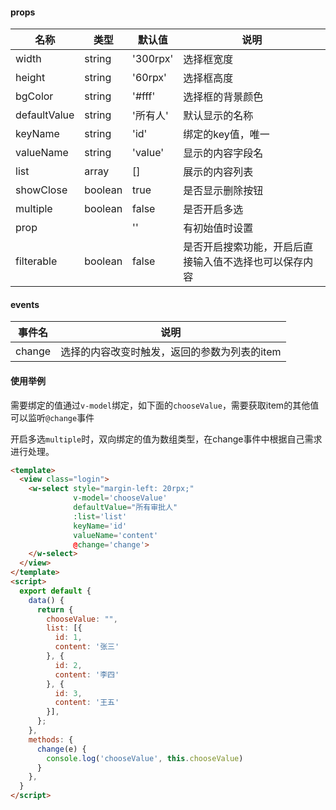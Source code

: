 #### props

|名称|类型|默认值|说明|
|-|-|-|-|
|width|string|'300rpx'|选择框宽度|
|height|string|'60rpx'|选择框高度|
|bgColor|string|'#fff'|选择框的背景颜色|
|defaultValue|string|'所有人'|默认显示的名称|
|keyName|string|'id'|绑定的key值，唯一|
|valueName|string|'value'|显示的内容字段名|
|list|array|[]|展示的内容列表|
|showClose|boolean|true|是否显示删除按钮|
|multiple|boolean|false|是否开启多选|
|prop||''|有初始值时设置|
|filterable|boolean|false|是否开启搜索功能，开启后直接输入值不选择也可以保存内容|


#### events

|事件名|说明|
|-|-|
|change|选择的内容改变时触发，返回的参数为列表的item|


#### 使用举例

需要绑定的值通过`v-model`绑定，如下面的`chooseValue`，需要获取item的其他值可以监听`@change`事件

开启多选`multiple`时，双向绑定的值为数组类型，在change事件中根据自己需求进行处理。

```html
<template>
  <view class="login">
    <w-select style="margin-left: 20rpx;" 
              v-model='chooseValue' 
              defaultValue="所有审批人" 
              :list='list' 
              keyName='id'
              valueName='content' 
              @change='change'>
    </w-select>
  </view>
</template>
<script>
  export default {
    data() {
      return {
        chooseValue: "",
        list: [{
          id: 1,
          content: '张三'
        }, {
          id: 2,
          content: '李四'
        }, {
          id: 3,
          content: '王五'
        }],
      };
    },
    methods: {
      change(e) {
        console.log('chooseValue', this.chooseValue)
      }
    },
  }
</script>
```